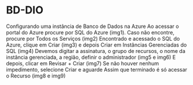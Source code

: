 # BD-DIO
Configurando uma instância de Banco de Dados na Azure
Ao acessar o portal do Azure procure por SQL do Azure (img1).
Caso não encontre, procure por Todos os Serviços (img2)
Encontrado e acessado o SQL do Azure, clique em Criar (img3) e depois Criar em Instâncias Gerenciadas do SQL (img4)
Devemos digitar a assinatura, o grupo de recursos, o nome da instância gerenciada, a região, definir o administrador (img5 e img6)
E depois, clicar em Revisar + Criar (img7)
Se não houver nenhum impedimento, selecione Criar e aguarde
Assim que terminado é só acessar o Recurso (img8 e img9)
